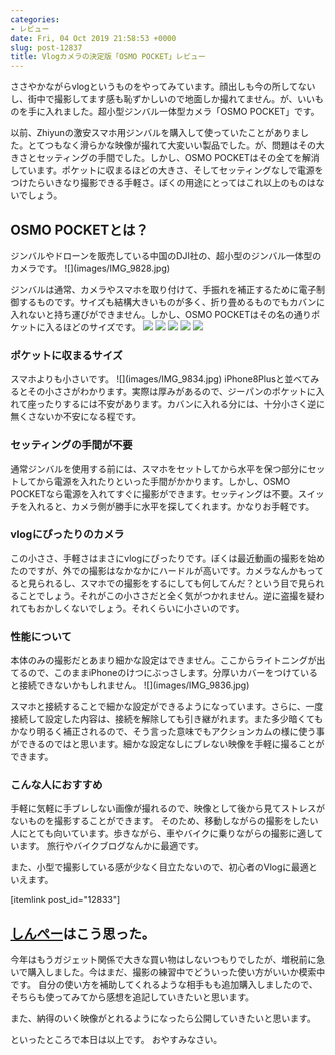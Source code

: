 ```yaml
---
categories:
- レビュー
date: Fri, 04 Oct 2019 21:58:53 +0000
slug: post-12837
title: Vlogカメラの決定版「OSMO POCKET」レビュー
---
```


ささやかながらvlogというものをやってみています。顔出しも今の所してないし、街中で撮影してます感も恥ずかしいので地面しか撮れてません。が、いいものを手に入れました。超小型ジンバル一体型カメラ「OSMO POCKET」です。

<!--more-->

以前、Zhiyunの激安スマホ用ジンバルを購入して使っていたことがありました。とてつもなく滑らかな映像が撮れて大変いい製品でした。が、問題はその大きさとセッティングの手間でした。しかし、OSMO POCKETはその全てを解消しています。ポケットに収まるほどの大きさ、そしてセッティングなしで電源をつけたらいきなり撮影できる手軽さ。ぼくの用途にとってはこれ以上のものはないでしょう。
<h2>OSMO POCKETとは？</h2>
ジンバルやドローンを販売している中国のDJI社の、超小型のジンバル一体型のカメラです。
![](images/IMG_9828.jpg)

ジンバルは通常、カメラやスマホを取り付けて、手振れを補正するために電子制御するものです。サイズも結構大きいものが多く、折り畳めるものでもカバンに入れないと持ち運びができません。しかし、OSMO POCKETはその名の通りポケットに入るほどのサイズです。
![](images/IMG_9829.jpg)
![](images/IMG_9830.jpg)
![](images/IMG_9831.jpg)
![](images/IMG_9832.jpg)
![](images/IMG_9835.jpg)
<h3>ポケットに収まるサイズ</h3>
スマホよりも小さいです。
![](images/IMG_9834.jpg)
iPhone8Plusと並べてみるとその小ささがわかります。実際は厚みがあるので、ジーパンのポケットに入れて座ったりするには不安があります。カバンに入れる分には、十分小さく逆に無くさないか不安になる程です。
<h3>セッティングの手間が不要</h3>
通常ジンバルを使用する前には、スマホをセットしてから水平を保つ部分にセットしてから電源を入れたりといった手間がかかります。しかし、OSMO POCKETなら電源を入れてすぐに撮影ができます。セッティングは不要。スイッチを入れると、カメラ側が勝手に水平を探してくれます。かなりお手軽です。
<h3>vlogにぴったりのカメラ</h3>
この小ささ、手軽さはまさにvlogにぴったりです。ぼくは最近動画の撮影を始めたのですが、外での撮影はなかなかにハードルが高いです。カメラなんかもってると見られるし、スマホでの撮影をするにしても何してんだ？という目で見られることでしょう。それがこの小ささだと全く気がつかれません。逆に盗撮を疑われてもおかしくないでしょう。それくらいに小さいのです。
<h3>性能について</h3>
本体のみの撮影だとあまり細かな設定はできません。ここからライトニングが出てるので、このままiPhoneのけつにぶっさします。分厚いカバーをつけていると接続できないかもしれません。
![](images/IMG_9836.jpg)

スマホと接続することで細かな設定ができるようになっています。さらに、一度接続して設定した内容は、接続を解除しても引き継がれます。また多少暗くてもかなり明るく補正されるので、そう言った意味でもアクションカムの様に使う事ができるのではと思います。細かな設定なしにブレない映像を手軽に撮ることができます。
<h3>こんな人におすすめ</h3>
手軽に気軽に手ブレしない画像が撮れるので、映像として後から見てストレスがないものを撮影することができます。
そのため、移動しながらの撮影をしたい人にとても向いています。歩きながら、車やバイクに乗りながらの撮影に適しています。
旅行やバイクブログなんかに最適です。

また、小型で撮影している感が少なく目立たないので、初心者のVlogに最適といえます。

[itemlink post_id="12833"]

<h2><a href="https://twitter.com/s_s_p_y">しんぺー</a>はこう思った。</h2>
今年はもうガジェット関係で大きな買い物はしないつもりでしたが、増税前に急いで購入しました。今はまだ、撮影の練習中でどういった使い方がいいか模索中です。
自分の使い方を補助してくれるような相手もも追加購入しましたので、そちらも使ってみてから感想を追記していきたいと思います。

また、納得のいく映像がとれるようになったら公開していきたいと思います。

といったところで本日は以上です。
おやすみなさい。
